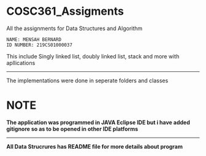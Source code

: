 # COSC361_Assigments
All the assignments for Data Structures and Algorithm
~~~
NAME: MENSAH BERNARD
ID NUMBER: 219CS01000037
~~~
This include Singly linked list, doubly linked list, stack and more with apllications
___

The implementations were done in seperate folders and classes

# NOTE
**The application was programmed in JAVA Eclipse IDE but i have added gitignore so as to be opened in other IDE platforms**
___
**All **Data Strucrures** has **README** file for more details about program**


